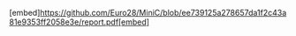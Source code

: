 [embed]https://github.com/Euro28/MiniC/blob/ee739125a278657da1f2c43a81e9353ff2058e3e/report.pdf[embed]
